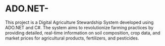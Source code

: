# ADO.NET-
This project is a Digital Agriculture Stewardship System developed using ADO.NET and C#. The system aims to revolutionize farming practices by providing detailed, real-time information on soil composition, crop data, and market prices for agricultural products, fertilizers, and pesticides.
